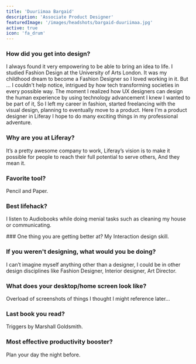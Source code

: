 ```yaml
---
title: 'Duuriimaa Bargaid'
description: 'Associate Product Designer'
featuredImage: '/images/headshots/bargaid-duuriimaa.jpg'
active: true
icon: 'fa_drum'
---
```


### How did you get into design?

I always found it very empowering to be able to bring an idea to life. I studied Fashion Design at the University of Arts London. It was my childhood dream to become a Fashion Designer so I loved working in it. But … I couldn't help notice, intrigued by how tech transforming societies in every possible way. The moment I realized how UX designers can design the human experience by using technology advancement I knew I wanted to be part of it, So I left my career in fashion, started freelancing with the visual design, planning to eventually move to a product. Here I'm a product designer in Liferay I hope to do many exciting things in my professional adventure.

### Why are you at Liferay?

It’s a pretty awesome company to work, Liferay’s vision is to make it possible for people to reach their full potential to serve others, And they mean it.

### Favorite tool?

Pencil and Paper.

### Best lifehack?

I listen to Audiobooks while doing menial tasks such as cleaning my house or communicating.

### One thing you are getting better at?
My Interaction design skill.

### If you weren't designing, what would you be doing?

I can’t imagine myself anything other than a designer, I could be in other design disciplines like Fashion Designer, Interior designer, Art Director.

### What does your desktop/home screen look like?

Overload of screenshots of things I thought I might reference later...

### Last book you read?

Triggers by Marshall Goldsmith.

### Most effective productivity booster?

Plan your day the night before.
